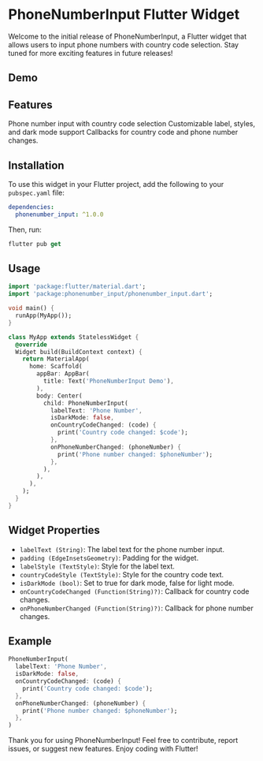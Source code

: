 # PhoneNumberInput Flutter Widget
Welcome to the initial release of PhoneNumberInput, a Flutter widget that allows users to input phone numbers with country code selection. Stay tuned for more exciting features in future releases!

## Demo



## Features
Phone number input with country code selection
Customizable label, styles, and dark mode support
Callbacks for country code and phone number changes.

## Installation
To use this widget in your Flutter project, add the following to your `pubspec.yaml` file:
```yaml
dependencies:
  phonenumber_input: ^1.0.0
```
Then, run:
```js
flutter pub get
```

## Usage

```dart
import 'package:flutter/material.dart';
import 'package:phonenumber_input/phonenumber_input.dart';

void main() {
  runApp(MyApp());
}

class MyApp extends StatelessWidget {
  @override
  Widget build(BuildContext context) {
    return MaterialApp(
      home: Scaffold(
        appBar: AppBar(
          title: Text('PhoneNumberInput Demo'),
        ),
        body: Center(
          child: PhoneNumberInput(
            labelText: 'Phone Number',
            isDarkMode: false,
            onCountryCodeChanged: (code) {
              print('Country code changed: $code');
            },
            onPhoneNumberChanged: (phoneNumber) {
              print('Phone number changed: $phoneNumber');
            },
          ),
        ),
      ),
    );
  }
}
```

## Widget Properties
- `labelText (String)`: The label text for the phone number input.
- `padding (EdgeInsetsGeometry)`: Padding for the widget.
- `labelStyle (TextStyle)`: Style for the label text.
- `countryCodeStyle (TextStyle)`: Style for the country code text.
- `isDarkMode (bool)`: Set to true for dark mode, false for light mode.
- `onCountryCodeChanged (Function(String)?)`: Callback for country code changes.
- `onPhoneNumberChanged (Function(String)?)`: Callback for phone number changes.

## Example

```dart
PhoneNumberInput(
  labelText: 'Phone Number',
  isDarkMode: false,
  onCountryCodeChanged: (code) {
    print('Country code changed: $code');
  },
  onPhoneNumberChanged: (phoneNumber) {
    print('Phone number changed: $phoneNumber');
  },
)
```
Thank you for using PhoneNumberInput! Feel free to contribute, report issues, or suggest new features. Enjoy coding with Flutter!
